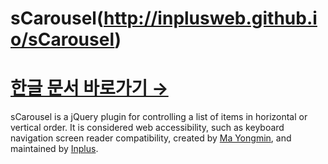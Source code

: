 # sCarousel(http://inplusweb.github.io/sCarousel)
[한글 문서 바로가기 →](https://github.com/inplusweb/sCarousel/blob/master/README_kor.md)
========================================

sCarousel is a jQuery plugin for controlling a list of items in horizontal or vertical order. It is considered web accessibility, such as keyboard navigation screen reader compatibility, created by [Ma Yongmin](https://github.com/milgam12), and maintained by [Inplus](http://www.inplusweb.com).
